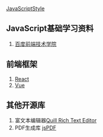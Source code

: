 [JavaScriptStyle](https://github.com/airbnb/javascript)
## JavaScript基础学习资料  
1. [百度前端技术学院](http://ife.baidu.com/task/all)

## 前端框架
1. [React](https://github.com/facebook/react)
2. [Vue](https://github.com/vuejs/vue)

## 其他开源库
1. 富文本编辑器[Quill Rich Text Editor](https://github.com/quilljs/quill/)
1. PDF生成库 [jsPDF](https://github.com/MrRio/jsPDF)
